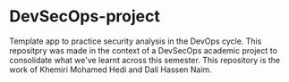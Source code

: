 # DevSecOps-project
Template app to practice security analysis in the DevOps cycle.
This repositpry was made in the context of a DevSecOps academic project to consolidate what we've learnt across this semester.
This repository is the work of Khemiri Mohamed Hedi and Dali Hassen Naim.
